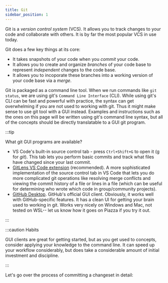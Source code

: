 ```yaml
---
title: Git
sidebar_position: 1
---
```


Git is a *version control system* (VCS). It allows you to track changes to your code and collaborate with others. It is by far the most popular VCS in use today. 

Git does a few key things at its core:
- It takes snapshots of your code when you *commit* your code. 
- It allows you to create and organize *branches* of your code base to represent *independent* changes to the code base.
- It allows you to incoporate these branches into a working version of your code base via a *merge*.

Git is packaged as a command line tool. When we run commands like `git status`, we are using git's `Command Line Interface` (CLI). While using git's CLI can be fast and powerful with practice, the syntax can get overwhelming if you are not used to working with git. Thus it might make sense to use git tool with a GUI instead. Examples and instructions such as the ones on this page will be written using git's command line syntax, but all of the concepts should be directly translatable to a GUI git program. 

:::tip

What git GUI programs are available?

- VS Code's built-in source control tab - press `Ctrl+Shift+G` to open it (g for *git*). This tab lets you perform basic commits and track what files have changed since your last commit.
- [GitLens VS Code extension](https://marketplace.visualstudio.com/items?itemName=eamodio.gitlens) (recommended). A more sophisticated implementation of the source control tab in VS Code that lets you do more complicated git operations like resolving merge conflicts and viewing the commit history of a file or lines in a file (which can be useful for determining who wrote which code in group/community projects).
- [GitHub Desktop](https://desktop.github.com/). GitHub's official GUI client. Obviously, it works well with GitHub-specific features. It has a clean UI for getting your brain used to working in git. Works very nicely on Windows and Mac, not tested on WSL-- let us know how it goes on Piazza if you try it out.

:::

:::caution Habits

GUI clients are great for getting started, but as you get used to concepts, consider applying your knowledge to the command line. It can speed up your workflow considerably, but does take a considerable amount of initial investment and discipline.

:::

Let's go over the process of committing a changeset in detail:
